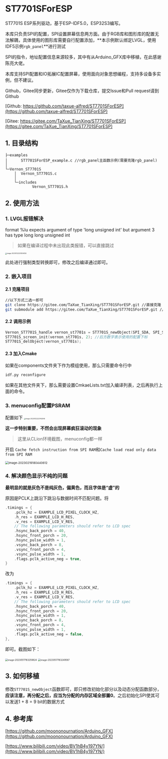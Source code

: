 # ST7701SForESP
ST7701S ESP系列驱动，基于ESP-IDF5.0，ESP32S3编写。

本库只负责SPI的配置，SPI设置屏幕信息两方面。由于RGB库和图形库的配置无法解耦，具体使用的图形库需要自行配置添加，**本示例默认绑定LVGL，使用IDF5示例`rgb_panel`**进行测试

SPI的指令，地址配置信息来源较多，其中有从Arduino_GFX库中移植，在此感谢陈亮大佬。

本库支持SPI配置和IO拓展IC配置屏幕，使用面向对象思想编程，支持多设备多实例，但不建议。

Github，Gitee同步更新，Gitee仅作为下载仓库，提交Issue和Pull request请到Github

[Github: https://github.com/taxue-alfred/ST7701SForESP](https://github.com/taxue-alfred/ST7701SForESP)

[Gitee: https://gitee.com/TaXue_TianXing/ST7701SForESP](https://gitee.com/TaXue_TianXing/ST7701SForESP)

## 1. 目录结构

```
├─examples
│      ST7701SForESP_example.c //rgb_panel主函数示例(需要克隆rgb_panel)
│
└─Vernon_ST7701S
    │  Vernon_ST7701S.c
    │
    └─includes
            Vernon_ST7701S.h
```

## 2. 使用方法

### 1. LVGL报错解决

format %lu expects argument of type 'long unsigned int' but argument 3 has type long long unsigned int

> 如果在编译过程中未出现此类报错，可以直接跳过

<img src="https://taxue-alfred-1253400076.cos.ap-beijing.myqcloud.com/image-20230122220934556.png" alt="image-20230122220934556" style="zoom: 33%;" />

此处进行强制类型转换即可，修改之后编译通过即可。

### 2. 嵌入项目

#### 2.1 克隆项目

```bash
//以下方式二选一即可
git clone https://gitee.com/TaXue_TianXing/ST7701SForESP.git //直接克隆
git submodule add https://gitee.com/TaXue_TianXing/ST7701SForESP.git //作为模块克隆
```

#### 2.2 调用示例

```C
Vernon_ST7701S_handle vernon_st7701s = ST7701S_newObject(SPI_SDA, SPI_SCL, SPI_CS, SPI3_HOST, SPI_METHOD);
ST7701S_screen_init(vernon_st7701s, 2); //后方数字表示使用的配置下标
ST7701S_delObject(vernon_st7701s);
```

#### 2.3 加入Cmake

如果在components文件夹下作为模组使用，那么只需要命令行中

```bash
idf.py reconfigure
```

如果在其他文件夹下，那么需要设置CmkaeLists.txt加入编译列表，之后再执行上面的命令。

### 3. menuconfig配置PSRAM

配置如下
<img src="https://taxue-alfred-1253400076.cos.ap-beijing.myqcloud.com/image-20230122223142648.png" alt="image-20230122223142648" style="zoom: 33%;" />

**这一步特别重要，不然会出现屏幕疯狂滚动的现象**

> 这里从CLion环境截图，menuconfig都一样

开启 `Cache fetch instruction from SPI RAM`和`Cache load read only data from SPI RAM`

<img src="https://taxue-alfred-1253400076.cos.ap-beijing.myqcloud.com/image-20230219180440612.png" alt="image-20230219180440612" style="zoom: 67%;" />

### 4. 解决颜色显示不纯的问题

**最明显的就是灰色不是纯灰色，偏黄色，而且字体是“虚”的**

原因是PCLK上跳沿下跳沿与数据时间不匹配问题。将

```c
.timings = {
    .pclk_hz = EXAMPLE_LCD_PIXEL_CLOCK_HZ,
    .h_res = EXAMPLE_LCD_H_RES,
    .v_res = EXAMPLE_LCD_V_RES,
    // The following parameters should refer to LCD spec
    .hsync_back_porch = 40,
    .hsync_front_porch = 20,
    .hsync_pulse_width = 1,
    .vsync_back_porch = 8,
    .vsync_front_porch = 4,
    .vsync_pulse_width = 1,
    .flags.pclk_active_neg = true,
}
```

改为

```c
.timings = {
    .pclk_hz = EXAMPLE_LCD_PIXEL_CLOCK_HZ,
    .h_res = EXAMPLE_LCD_H_RES,
    .v_res = EXAMPLE_LCD_V_RES,
    // The following parameters should refer to LCD spec
    .hsync_back_porch = 40,
    .hsync_front_porch = 20,
    .hsync_pulse_width = 1,
    .vsync_back_porch = 8,
    .vsync_front_porch = 4,
    .vsync_pulse_width = 1,
    .flags.pclk_active_neg = false,
},
```

即可。截图如下：

<img src="https://taxue-alfred-1253400076.cos.ap-beijing.myqcloud.com/image-20230517163259824.png" alt="image-20230517163259824" style="zoom:50%;" />

<img src="https://taxue-alfred-1253400076.cos.ap-beijing.myqcloud.com/image-20230517163249587.png" alt="image-20230517163249587" style="zoom:50%;" />

## 3. 如何移植

修改`ST7701S_newObject`函数即可，即只修改初始化部分以及动态分配函数部分，**应该注意，再分配之后，应当为分配的内存区域全部置0**。之后初始化SPI使其可以发送1 + 8 = 9 bit的数据方式

## 4. 参考库

[https://github.com/moononournation/Arduino_GFX](https://github.com/moononournation/Arduino_GFX)

[https://www.bilibili.com/video/BV1hB4y197YN/](https://www.bilibili.com/video/BV1hB4y197YN/)

